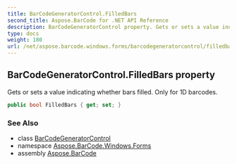 ```yaml
---
title: BarCodeGeneratorControl.FilledBars
second_title: Aspose.BarCode for .NET API Reference
description: BarCodeGeneratorControl property. Gets or sets a value indicating whether bars filled. Only for 1D barcodes
type: docs
weight: 180
url: /net/aspose.barcode.windows.forms/barcodegeneratorcontrol/filledbars/
---
```

## BarCodeGeneratorControl.FilledBars property

Gets or sets a value indicating whether bars filled. Only for 1D barcodes.

```csharp
public bool FilledBars { get; set; }
```

### See Also

* class [BarCodeGeneratorControl](../)
* namespace [Aspose.BarCode.Windows.Forms](../../barcodegeneratorcontrol/)
* assembly [Aspose.BarCode](../../../)


